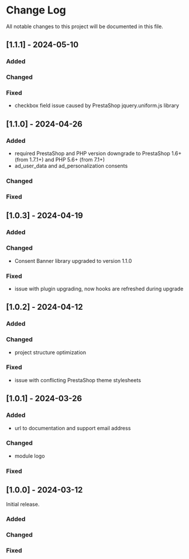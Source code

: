 # Change Log
All notable changes to this project will be documented in this file.

## [1.1.1] - 2024-05-10

### Added

### Changed

### Fixed
* checkbox field issue caused by PrestaShop jquery.uniform.js library

## [1.1.0] - 2024-04-26

### Added
* required PrestaShop and PHP version downgrade to PrestaShop 1.6+ (from 1.7.1+) and PHP 5.6+ (from 7.1+)
* ad_user_data and ad_personalization consents

### Changed

### Fixed

## [1.0.3] - 2024-04-19

### Added

### Changed
* Consent Banner library upgraded to version 1.1.0

### Fixed
* issue with plugin upgrading, now hooks are refreshed during upgrade

## [1.0.2] - 2024-04-12

### Added

### Changed
* project structure optimization

### Fixed
* issue with conflicting PrestaShop theme stylesheets

## [1.0.1] - 2024-03-26

### Added
* url to documentation and support email address

### Changed
* module logo

### Fixed

## [1.0.0] - 2024-03-12

Initial release.

### Added

### Changed

### Fixed
